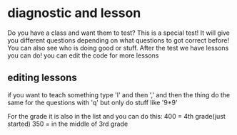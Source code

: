 # diagnostic and lesson
Do you have a class and want them to test? This is a special test! It will give you different questions depending on what questions to got correct before! You can also see who is doing good or stuff.
After the test we have lessons you can do! you can edit the code for more lessons
## editing lessons
if you want to teach something type 'l' and then ',' and then the thing
do the same for the questions with 'q' but only do stuff like '9*9'

For the grade it is also in the list and you can do this: 400 = 4th grade(just started) 350 = in the middle of 3rd grade
